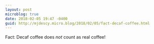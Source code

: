 ```yaml
---
layout: post
microblog: true
date: 2018-02-05 19:47 -0400
guid: http://mjdescy.micro.blog/2018/02/05/fact-decaf-coffee.html
---
```

Fact: Decaf coffee does _not_ count as real coffee!
